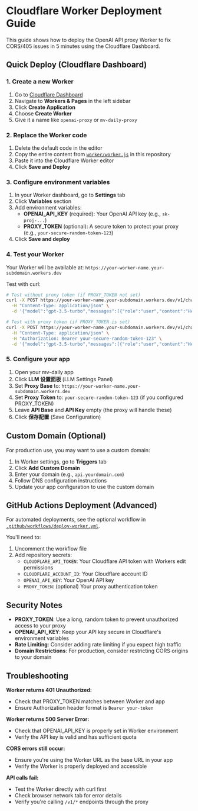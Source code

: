 # Cloudflare Worker Deployment Guide

This guide shows how to deploy the OpenAI API proxy Worker to fix CORS/405 issues in 5 minutes using the Cloudflare Dashboard.

## Quick Deploy (Cloudflare Dashboard)

### 1. Create a new Worker

1. Go to [Cloudflare Dashboard](https://dash.cloudflare.com/)
2. Navigate to **Workers & Pages** in the left sidebar
3. Click **Create Application**
4. Choose **Create Worker**
5. Give it a name like `openai-proxy` or `mv-daily-proxy`

### 2. Replace the Worker code

1. Delete the default code in the editor
2. Copy the entire content from [`worker/worker.js`](../worker/worker.js) in this repository
3. Paste it into the Cloudflare Worker editor
4. Click **Save and Deploy**

### 3. Configure environment variables

1. In your Worker dashboard, go to **Settings** tab
2. Click **Variables** section
3. Add environment variables:
   - **OPENAI_API_KEY** (required): Your OpenAI API key (e.g., `sk-proj-...`)
   - **PROXY_TOKEN** (optional): A secure token to protect your proxy (e.g., `your-secure-random-token-123`)
4. Click **Save and deploy**

### 4. Test your Worker

Your Worker will be available at: `https://your-worker-name.your-subdomain.workers.dev`

Test with curl:
```bash
# Test without proxy token (if PROXY_TOKEN not set)
curl -X POST https://your-worker-name.your-subdomain.workers.dev/v1/chat/completions \
  -H "Content-Type: application/json" \
  -d '{"model":"gpt-3.5-turbo","messages":[{"role":"user","content":"Hello"}],"max_tokens":5}'

# Test with proxy token (if PROXY_TOKEN is set)
curl -X POST https://your-worker-name.your-subdomain.workers.dev/v1/chat/completions \
  -H "Content-Type: application/json" \
  -H "Authorization: Bearer your-secure-random-token-123" \
  -d '{"model":"gpt-3.5-turbo","messages":[{"role":"user","content":"Hello"}],"max_tokens":5}'
```

### 5. Configure your app

1. Open your mv-daily app
2. Click **LLM 设置面板** (LLM Settings Panel)
3. Set **Proxy Base** to: `https://your-worker-name.your-subdomain.workers.dev`
4. Set **Proxy Token** to: `your-secure-random-token-123` (if you configured PROXY_TOKEN)
5. Leave **API Base** and **API Key** empty (the proxy will handle these)
6. Click **保存配置** (Save Configuration)

## Custom Domain (Optional)

For production use, you may want to use a custom domain:

1. In Worker settings, go to **Triggers** tab
2. Click **Add Custom Domain**
3. Enter your domain (e.g., `api.yourdomain.com`)
4. Follow DNS configuration instructions
5. Update your app configuration to use the custom domain

## GitHub Actions Deployment (Advanced)

For automated deployments, see the optional workflow in [`.github/workflows/deploy-worker.yml`](../.github/workflows/deploy-worker.yml).

You'll need to:
1. Uncomment the workflow file
2. Add repository secrets:
   - `CLOUDFLARE_API_TOKEN`: Your Cloudflare API token with Workers edit permissions
   - `CLOUDFLARE_ACCOUNT_ID`: Your Cloudflare account ID
   - `OPENAI_API_KEY`: Your OpenAI API key
   - `PROXY_TOKEN`: (optional) Your proxy authentication token

## Security Notes

- **PROXY_TOKEN**: Use a long, random token to prevent unauthorized access to your proxy
- **OPENAI_API_KEY**: Keep your API key secure in Cloudflare's environment variables
- **Rate Limiting**: Consider adding rate limiting if you expect high traffic
- **Domain Restrictions**: For production, consider restricting CORS origins to your domain

## Troubleshooting

**Worker returns 401 Unauthorized:**
- Check that PROXY_TOKEN matches between Worker and app
- Ensure Authorization header format is `Bearer your-token`

**Worker returns 500 Server Error:**
- Check that OPENAI_API_KEY is properly set in Worker environment
- Verify the API key is valid and has sufficient quota

**CORS errors still occur:**
- Ensure you're using the Worker URL as the base URL in your app
- Verify the Worker is properly deployed and accessible

**API calls fail:**
- Test the Worker directly with curl first
- Check browser network tab for error details
- Verify you're calling `/v1/*` endpoints through the proxy